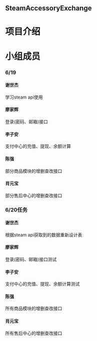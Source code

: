 ## SteamAccessoryExchange
# 项目介绍
# 小组成员
### 6/19
#### 谢世杰
学习steam api使用
#### 廖家辉
登录(密码、邮箱)接口
#### 李子安
支付中心的充值、提现、余额计算
#### 陈强
部分商品模块的增删查改接口
#### 肖元宝
部分售后中心的增删查改接口
### 6/20任务
#### 谢世杰
根据steam api获取到的数据重新设计表
#### 廖家辉
登录(密码、邮箱)接口测试
#### 李子安
支付中心的充值、提现、余额计算测试
#### 陈强
所有商品模块的增删查改接口
#### 肖元宝
所有售后中心的增删查改接口

